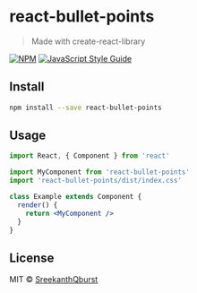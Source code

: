 # react-bullet-points

> Made with create-react-library

[![NPM](https://img.shields.io/npm/v/react-bullet-points.svg)](https://www.npmjs.com/package/react-bullet-points) [![JavaScript Style Guide](https://img.shields.io/badge/code_style-standard-brightgreen.svg)](https://standardjs.com)

## Install

```bash
npm install --save react-bullet-points
```

## Usage

```jsx
import React, { Component } from 'react'

import MyComponent from 'react-bullet-points'
import 'react-bullet-points/dist/index.css'

class Example extends Component {
  render() {
    return <MyComponent />
  }
}
```

## License

MIT © [SreekanthQburst](https://github.com/SreekanthQburst)
